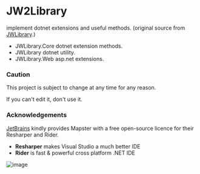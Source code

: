 # JW2Library
implement dotnet extensions and useful methods.
(original source from [JWLibrary](https://github.com/nameofSEOKWONHONG/JWLibrary).)
- JWLibrary.Core dotnet extension methods.
- JWLibrary dotnet utility.
- JWLibrary.Web asp.net extensions.

### Caution
This project is subject to change at any time for any reason.

If you can't edit it, don't use it.

### Acknowledgements

[JetBrains](https://www.jetbrains.com/?from=Mapster) kindly provides Mapster with a free open-source licence for their Resharper and Rider.
- **Resharper** makes Visual Studio a much better IDE
- **Rider** is fast & powerful cross platform .NET IDE

![image](https://upload.wikimedia.org/wikipedia/commons/thumb/1/1a/JetBrains_Logo_2016.svg/121px-JetBrains_Logo_2016.svg.png)
